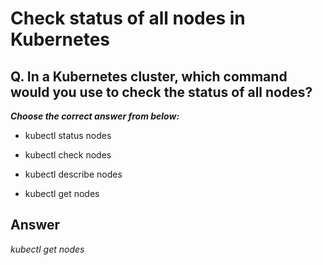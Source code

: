 # Check status of all nodes in Kubernetes

## Q. In a Kubernetes cluster, which command would you use to check the status of all nodes?

***Choose the correct answer from below:***

  - kubectl status nodes

  - kubectl check nodes

  - kubectl describe nodes

  - kubectl get nodes


## Answer
*kubectl get nodes*
